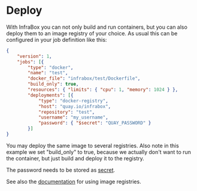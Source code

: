 Deploy
======

With InfraBox you can not only build and run containers, but you can also deploy them to an image registry of your choice. As usual this can be configured in your job definition like this:

```json
{
	"version": 1,
	"jobs": [{
        "type": "docker",
        "name": "test",
        "docker_file": "infrabox/test/Dockerfile",
        "build_only": true,
        "resources": { "limits": { "cpu": 1, "memory": 1024 } },
        "deployments": [{
            "type": "docker-registry",
            "host": "quay.io/infrabox",
            "repository": "test",
            "username": "my_username",
            "password": { "$secret": "QUAY_PASSWORD" }
        }]
}
```

You may deploy the same image to several registries. Also note in this example we set "build_only" to true, because we actually don't want to run the container, but just build and deploy it to the registry.

The password needs to be stored as [secret](/secrets).

See also the [documentation](https://infrabox.ninja/docs/#using-image-registries) for using image registries.
